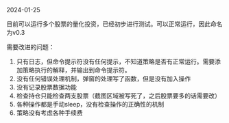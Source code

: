 2024-01-25

目前可以运行多个股票的量化投资，已经初步进行测试。可以正常运行，因此命名为v0.3

需要改进的问题：

1. 只有日志，但命令提示符没有任何提示，不知道策略是否有正常运行。需要添加策略执行的解释，并输出到命令提示符。
1. 没有任何错误处理机制，弹窗的处理写了函数，但是没有加入操作
2. 没有记录股票数据功能
3. 检查持仓只能检查两支股票（截图区域被写死了，之后股票要多的话需要改）
4. 各种操作都是手动sleep，没有检查操作的正确性的机制
5. 策略没有考虑各种手续费

